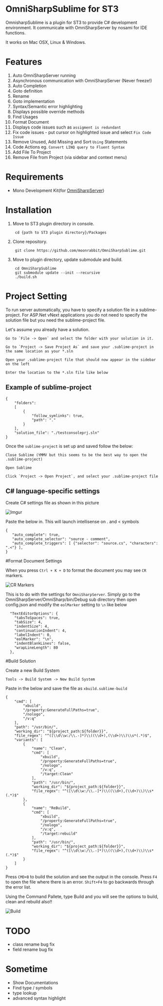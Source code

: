 # OmniSharpSublime for ST3
 OmnisharpSublime is a plugin for ST3 to provide C# development environment. It communicate with OmniSharpServer by nosami for IDE functions.

 It works on Mac OSX, Linux & Windows.

# Features
 1. Auto OmniSharpServer running
 2. Asynchronous communication with OmniSharpServer (Never freeze!)
 3. Auto Completion
 4. Goto definition
 5. Rename
 6. Goto implementation
 7. Syntax/Semantic error highlighting
 8. Displays possible override methods
 9. Find Usages
 10. Format Document
 11. Displays code issues such as `assigment is redundant`
 12. Fix code issues - put cursor on highlighted issue and select `Fix Code Issue`
 13. Remove Unused, Add Missing and Sort `Using` Statements
 14. Code Actions eg. `Convert LINQ query to Fluent Syntax`
 15. Add File To Project
 16. Remove File from Project (via sidebar and context menu)

# Requirements
 * Mono Development Kit(for [OmniSharpServer](https://github.com/nosami/OmniSharpServer))

# Installation
1. Move to ST3 plugin directory in console.

        cd {path to ST3 plugin directory}/Packages

2. Clone repository.

        git clone https://github.com/moonrabbit/OmniSharpSublime.git

3. Move to plugin directory, update submodule and build.

        cd OmniSharpSublime
        git submodule update --init --recursive
        ./build.sh

# Project Setting
To run server automatically, you have to specify a solution file in a sublime-project. For ASP.Net vNext applications you do not need to specify the solution file but you need the sublime-project file.

Let's assume you already have a solution.

    Go to `File -> Open` and select the folder with your solution in it.
    
    Go to `Project -> Save Project As` and save your .sublime-project in the same location as your *.sln
    
    Open your .sublime-project file that should now appear in the sidebar on the left
    
    Enter the location to the *.sln file like below

## Example of sublime-project

    {
        "folders":
        [
            {
                "follow_symlinks": true,
                "path": "."
            }
        ],
        "solution_file": "./testconsoleprj.sln"
    }
    
 Once the `sublime-project` is set up and saved follow the below:
    
    Close Sublime (YMMV but this seems to be the best way to open the .sublime-project)
    
    Open Sublime
    
    Click `Project -> Open Project`, and select your .sublime-project file


## C# language-specific settings
 Create C# settings file as shown in this picture
 
 ![Imgur](http://i.imgur.com/KjcPSFq.png)
 
 
 Paste the below in. This will launch intellisense on . and < symbols
 ```
 {
    "auto_complete": true,
    "auto_complete_selector": "source - comment",
    "auto_complete_triggers": [ {"selector": "source.cs", "characters": ".<"} ],
 }
 ```
#Format Document Settings

When you press `Ctrl + K + D` to format the document you may see `CR` markers.  

![CR Markers](http://i.imgur.com/SBgyjtk.png)

This is to do with the settings for `OmniSharpServer`.  Simply go to the OmniSharpServer/OmniSharp/bin/Debug sub directory then open config.json and modify the `eolMarker` setting to `\n` like below
```
  "TextEditorOptions": {
    "tabsToSpaces": true,
    "tabSize": 4,
    "indentSize": 4,
    "continuationIndent": 4,
    "labelIndent": 0,
    "eolMarker": "\n",
    "indentBlankLines": false,
    "wrapLineLength": 80
  },
```

#Build Solution

Create a new Build System

`Tools -> Build System -> New Build System`

Paste in the below and save the file as `xbuild.sublime-build`

```
{
    "cmd": [
        "xbuild",
        "/property:GenerateFullPaths=true",
        "/nologo",
        "/v:q"
    ],
    "path": "/usr/bin/",
    "working_dir": "${project_path:${folder}}",
    "file_regex": "^([\\d\\w:/\\.-]*)\\((\\d+),(\\d+)\\)\\s*(.*)$",
    "variants": [
        {
            "name": "Clean",
            "cmd": [
                "xbuild",
                "/property:GenerateFullPaths=true",
                "/nologo",
                "/v:q",
                "/target:Clean"
            ],
            "path": "/usr/bin/",
            "working_dir": "${project_path:${folder}}",
            "file_regex": "^([\\d\\w:/\\.-]*)\\((\\d+),(\\d+)\\)\\s*(.*)$"
        },
        {
            "name": "ReBuild",
            "cmd": [
                "xbuild",
                "/property:GenerateFullPaths=true",
                "/nologo",
                "/v:q",
                "/target:rebuild"
            ],
            "path": "/usr/bin/",
            "working_dir": "${project_path:${folder}}",
            "file_regex": "^([\\d\\w:/\\.-]*)\\((\\d+),(\\d+)\\)\\s*(.*)$"
        }
    ]
}
```

Press `CMD+B` to build the solution and see the output in the console. Press `F4` to open the file where there is an error. `Shift+F4` to go backwards through the error list.

Using the Command Pallete, type Build and you will see the options to build, clean and rebuild also!!

![Build](http://i.imgur.com/j4y5qCv.png)


# TODO
* class rename bug fix
* field rename bug fix

# Sometime
* Show Documentations
* Find type / symbols
* type lookup
* advanced syntax highlight
